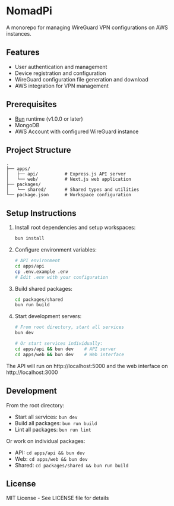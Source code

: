 # NomadPi

A monorepo for managing WireGuard VPN configurations on AWS instances.

## Features

- User authentication and management
- Device registration and configuration
- WireGuard configuration file generation and download
- AWS integration for VPN management

## Prerequisites

- [Bun](https://bun.sh) runtime (v1.0.0 or later)
- MongoDB
- AWS Account with configured WireGuard instance

## Project Structure

```
.
├── apps/
│   ├── api/          # Express.js API server
│   └── web/          # Next.js web application
├── packages/
│   └── shared/       # Shared types and utilities
└── package.json      # Workspace configuration
```

## Setup Instructions

1. Install root dependencies and setup workspaces:
   ```bash
   bun install
   ```

2. Configure environment variables:
   ```bash
   # API environment
   cd apps/api
   cp .env.example .env
   # Edit .env with your configuration
   ```

3. Build shared packages:
   ```bash
   cd packages/shared
   bun run build
   ```

4. Start development servers:
   ```bash
   # From root directory, start all services
   bun dev
   
   # Or start services individually:
   cd apps/api && bun dev    # API server
   cd apps/web && bun dev    # Web interface
   ```

The API will run on http://localhost:5000 and the web interface on http://localhost:3000

## Development

From the root directory:
- Start all services: `bun dev`
- Build all packages: `bun run build`
- Lint all packages: `bun run lint`

Or work on individual packages:
- API: `cd apps/api && bun dev`
- Web: `cd apps/web && bun dev`
- Shared: `cd packages/shared && bun run build`

## License

MIT License - See LICENSE file for details
